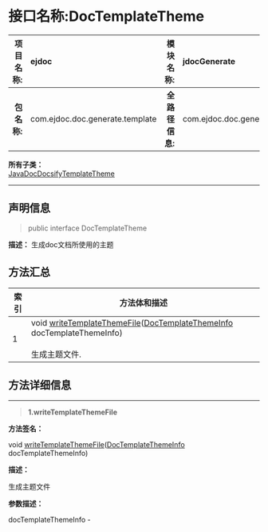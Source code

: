 # 接口名称:DocTemplateTheme

|  **项目名称:**    |  ejdoc    |   **模块名称:**   |jdocGenerate|
| ----: | :---- | ----: |:---- |
|   **包名称:**   |  com.ejdoc.doc.generate.template    |   **全路径信息:**   |com.ejdoc.doc.generate.template.DocTemplateTheme|













**所有子类：**  
[JavaDocDocsifyTemplateTheme](/jdocGenerate/com/ejdoc/doc/generate/template/markdown/theme/JavaDocDocsifyTemplateTheme.md)





---

## 声明信息

> public interface DocTemplateTheme     


**描述：** 生成doc文档所使用的主题












## 方法汇总

|   索引  |    方法体和描述   |
| ---- | ---- |
|1|void [writeTemplateThemeFile](#writetemplatethemefile-doctemplatethemeinfo)([DocTemplateThemeInfo](/jdocGenerate/com/ejdoc/doc/generate/model/DocTemplateThemeInfo.md) docTemplateThemeInfo)   <br/><br/>生成主题文件.|







## 方法详细信息


---

> **1.<span id="writetemplatethemefile-doctemplatethemeinfo">writeTemplateThemeFile</span>**

**方法签名：** 

  void [writeTemplateThemeFile](#writetemplatethemefile-doctemplatethemeinfo)([DocTemplateThemeInfo](/jdocGenerate/com/ejdoc/doc/generate/model/DocTemplateThemeInfo.md) docTemplateThemeInfo)   


**描述：** 

生成主题文件

**参数描述：** 

  docTemplateThemeInfo - 







